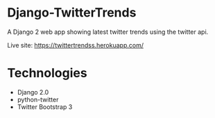 # Django-TwitterTrends

A Django 2 web app showing latest twitter trends using the twitter api.

Live site: https://twittertrendss.herokuapp.com/

# Technologies

- Django 2.0
- python-twitter
- Twitter Bootstrap 3
